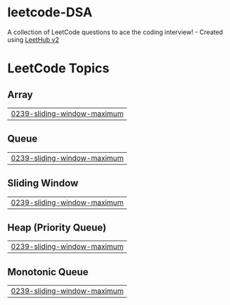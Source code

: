 # leetcode-DSA
A collection of LeetCode questions to ace the coding interview! - Created using [LeetHub v2](https://github.com/arunbhardwaj/LeetHub-2.0)

<!---LeetCode Topics Start-->
# LeetCode Topics
## Array
|  |
| ------- |
| [0239-sliding-window-maximum](https://github.com/Sahilkatiyar17/leetcode-DSA/tree/master/0239-sliding-window-maximum) |
## Queue
|  |
| ------- |
| [0239-sliding-window-maximum](https://github.com/Sahilkatiyar17/leetcode-DSA/tree/master/0239-sliding-window-maximum) |
## Sliding Window
|  |
| ------- |
| [0239-sliding-window-maximum](https://github.com/Sahilkatiyar17/leetcode-DSA/tree/master/0239-sliding-window-maximum) |
## Heap (Priority Queue)
|  |
| ------- |
| [0239-sliding-window-maximum](https://github.com/Sahilkatiyar17/leetcode-DSA/tree/master/0239-sliding-window-maximum) |
## Monotonic Queue
|  |
| ------- |
| [0239-sliding-window-maximum](https://github.com/Sahilkatiyar17/leetcode-DSA/tree/master/0239-sliding-window-maximum) |
<!---LeetCode Topics End-->